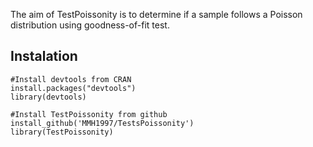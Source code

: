 The aim of TestPoissonity is to determine if a sample follows a Poisson distribution using goodness-of-fit test.



## Instalation

```{r }
#Install devtools from CRAN
install.packages("devtools")
library(devtools)

#Install TestPoissonity from github
install_github('MMH1997/TestsPoissonity')
library(TestPoissonity)

```

